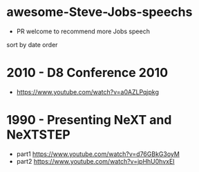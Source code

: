 # awesome-Steve-Jobs-speechs
- PR welcome to recommend more Jobs speech

sort by date order

# 2010 - D8 Conference 2010
- https://www.youtube.com/watch?v=a0AZLPqjpkg

# 1990 - Presenting NeXT and NeXTSTEP
- part1 https://www.youtube.com/watch?v=d76GBkG3oyM
- part2 https://www.youtube.com/watch?v=jpHhU0hvxEI
